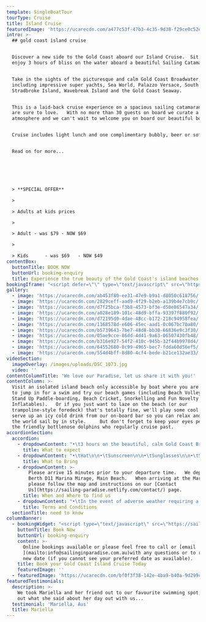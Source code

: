 ```yaml
---
template: SingleBoatTour
tourType: Cruise
title: Island Cruise
featuredImage: 'https://ucarecdn.com/a477c53f-47b3-4c35-9d38-f29ce0c52e4f/'
intro: >-
  ## gold coast island cruise


  Discover a new side to the Gold Coast aboard our Island Cruise.  Sit back and
  enjoy 3 hours of bliss on the water aboard a beautiful Sailing Catamaran!


  Take in the sights of the picturesque and calm Gold Coast Broadwater,
  including impressive super yachts, Sea World, Palazzo Versace, South
  Stradbroke Island, Wavebreak Island and the Gold Coast Seaway.  


  This is a laid-back cruise experience on a spacious sailing catamaran that you
  are sure to love.   With no more than 30 guests on board we curate a social
  atmosphere and we can't wait to welcome you on board our beautiful boat!


  Cruise includes light lunch and one complimentary bubbly, beer or soft drink.


  Read on for more...






  > **SPECIAL OFFER**

  >

  > Adults at kids prices

  >

  > Adult - was $79 - NOW $69

  >

  > Kids      - was $69   - NOW $49
contentBox:
  buttonTitle: BOOK NOW
  buttonUrl: booking-enquiry
  title: Experience the true beauty of the Gold Coast's island beaches.
bookingIframe: "<script defer=\"\" type=\"text/javascript\" src=\"https://sailinginparadise.rezdy.com/pluginJs\"></script>\r\n\n<iframe seamless=\"\" width=\"300px\" height=\"400px\" frameborder=\"0\" class=\"rezdy\" src=\"https://sailinginparadise.rezdy.com/calendarWidget/265343?iframe=true\"></iframe>"
gallery:
  - image: 'https://ucarecdn.com/ab453f80-ee31-47e9-b9a1-d8050c618756/'
  - image: 'https://ucarecdn.com/2829ceff-aad9-4f29-b2eb-a139b4e7cb9c/'
  - image: 'https://ucarecdn.com/d7f25bca-f3b8-4573-bf3e-d50e86547a34/'
  - image: 'https://ucarecdn.com/a028e189-101c-48d9-bffa-93397f880f92/'
  - image: 'https://ucarecdn.com/d72195d0-4dae-48cc-b172-218c94958fea/'
  - image: 'https://ucarecdn.com/1168578d-e606-45ec-aad1-0c067bc70a80/'
  - image: 'https://ucarecdn.com/b5739643-7be7-48d8-bb30-66836e9c3f30/'
  - image: 'https://ucarecdn.com/05ae9cce-86dd-4d41-9a63-06507430fb48/'
  - image: 'https://ucarecdn.com/b316e927-54f2-410c-945b-32f44b9978d4/'
  - image: 'https://ucarecdn.com/64552680-0c99-4965-bec7-fdda60d56ef5/'
  - image: 'https://ucarecdn.com/554d4bff-8d80-4cf4-bede-b21ce132ae33/'
videoSection:
  imageOverlay: /images/uploads/DSC_1073.jpg
  video: ''
contentColumnTitle: 'We love our Paradise, let us share it with you!'
contentColumn: >-
  Visit an isolated island beach only accessible by boat where you are invited
  to jump in for a swim and try our beach games (including Beach Volleyball,
  Stand Up Paddle-boarding, Beach Cricket, Snorkelling and Fun Novelty
  Inflatables).   Or if you just want to laze on the beach (or our
  trampoline-style foredeck) that's totally fine, we'll play some cool tunes and
  serve up an icy cold drink from our on-board bar so you can relax and watch
  the world sail by in style.     But don't forget to keep your eyes peeled for
  the friendly bottlenose dolphins who regularly cruise past.
accordionSection:
  accordion:
    - dropdownContent: "•\t3 hours on the beautiful, calm Gold Coast Broadwater\r\n\n•\tRelax onboard a spacious Sailing Catamaran\r\n\n•\tA maximum of 30 guests on board\r\n\n•\tSee impressive superyachts, Seaworld, Palazzo Versace, Gold Coast Seaway, Wavebreak Island, South Stradbroke Island and local wildlife.\r\n\n•\tPull up at an island beach only accessible by boat\r\n\n•\tEnjoy free beach activities, take a dip or just relax and enjoy the view\r\n\n•\tCool tunes set the soundtrack for your experience\r\n\n•\tFriendly relaxed ambience with crew sharing some local knowledge\r\n\n•\tKeep your eyes peeled for dolphins!\r\n\n•\tIncludes one complimentary drink and light lunch\n\n•\tDeparts and returns @ Marina Mirage - an ideal spot for a beautiful waterfront meal or drinks before or after your cruise"
      title: What to expect
    - dropdownContent: "•\tHat\n\n•\tSunscreen\n\n•\tSunglasses\n\n•\tSwimwear \n\n•\tTowel\n\n•\tJacket on cooler days\n\n•\tShoes that are easy to slip off\n\n•\tCamera"
      title: What to Bring
    - dropdownContent: >-
        Please arrive 15 minutes prior to your departure time.   We depart from
        Berth D11 Marina Mirage, Main Beach.   When arriving at the Marina
        please follow the map and instructions on our [Contact
        Us](https://sailing-paradise.netlify.com/contact/) page.
      title: When and Where to find us
    - dropdownContent: "•\tIn the event of adverse weather requiring a cancellation of the cruise an SMS will be sent to your registered mobile (please ensure you provide one and check this before departing for the marina).   \n\n•\tPlease provide notice of at least 72 hours should you wish to cancel to avoid forfeiture of ticket price.  \n\n•\tThere is no BYO on our ticketed cruises however you will receive one complimentary bubbly, beer or soft drink and extra drinks may be purchased on board at very reasonable prices (cash preferred, cards accepted).  \n\n•\tSailing in Paradise reserves the right to substitute the vessel if necessary without prior notice.\n\n•\tCruises are subject to weather suitability, the cruise can proceed in many weather conditions but if it is deemed unsafe or overly unpleasant we will not sail as we do want our guests to have a safe and enjoyable experience on board.   Guests are able to reschedule or request a refund in this circumstance.\n\n•\tCruises require minimum numbers to depart.\\\n  In the event of minimum numbers not being met guests will be offered a full refund or the opportunity to reschedule to an alternative date."
      title: Terms and Conditions
  sectionTitle: need to know
columnBanner:
  - bookingWidget: "<script type=\"text/javascript\" src=\"https://sailinginparadise.rezdy.com/pluginJs?script=modal\"></script>\r\n\n\t\t\t\t\t\t\r\n\n\t\t\t\t\t\t<a id=\"button-booking\" class=\"button-booking rezdy rezdy-modal\" href=\"https://sailinginparadise.rezdy.com/265343/gold-coast-3-hour-island-adventure-cruise\" style=\"background: rgb(0, 82, 241); border: 1px solid rgb(0, 82, 241); color: rgb(255, 255, 255); font: bold 14px/1 &quot;Helvetica Neue&quot;, Helvetica, Arial, sans-serif; padding: 12px 15px; text-align: center; width: 160px; display: block; text-decoration: none; cursor: pointer;\">Book Now</a>"
    buttonTitle: Book Now
    buttonUrl: booking-enquiry
    content: >-
      Online bookings available or please feel free to call or [email
      ](mailto:info@sailinginparadise.com.au)with any questions or to request a
      new date (if you cannot see your preferred date as available).
    title: Book your Gold Coast Island Cruise Today
    featuredImage: ''
  - featuredImage: 'https://ucarecdn.com/bf0f3f38-142e-4ba9-b40a-9d299c54ab38/'
featuredTestimonials:
  description: >-
    We took Mariella and her friend out to our favourite swimming spot, check
    out what she said about her day out with us...
  testimonial: 'Mariella, Aus'
  title: Mariella
---
```


